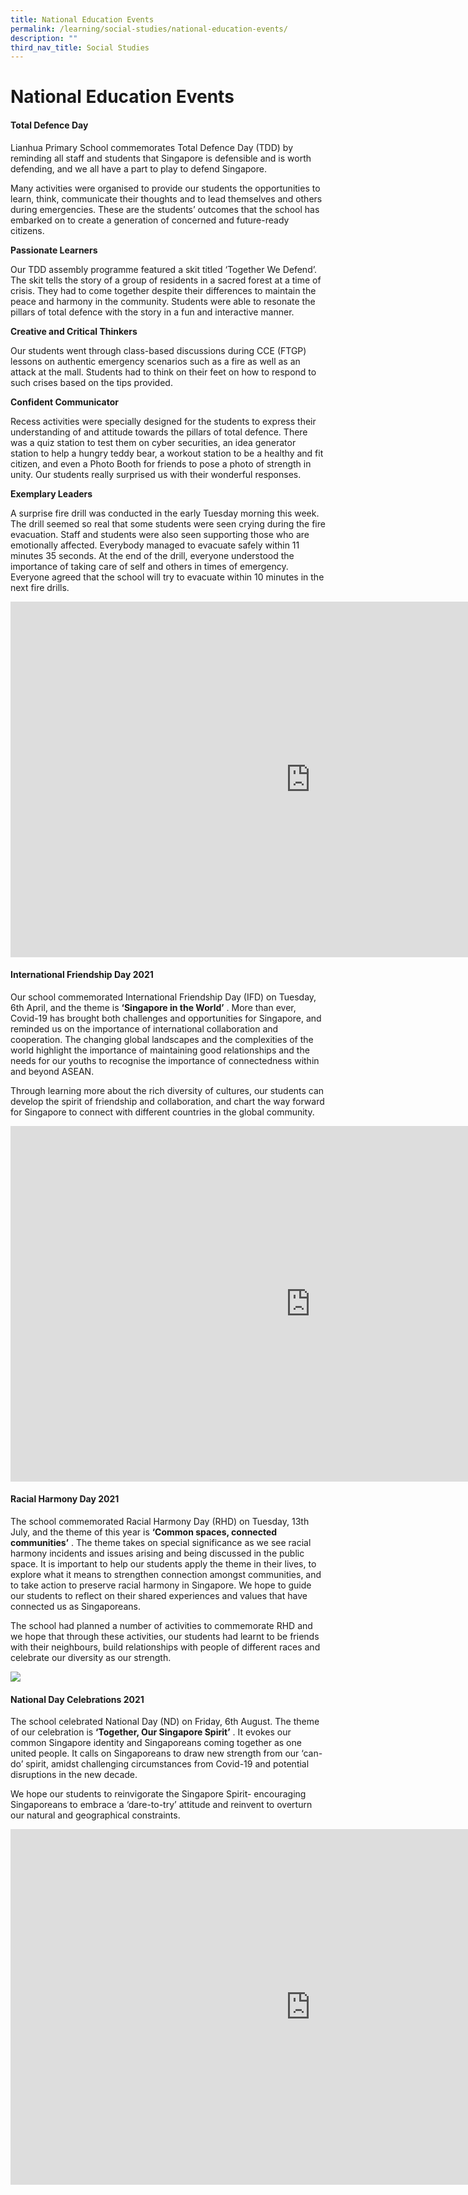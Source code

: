 ```yaml
---
title: National Education Events
permalink: /learning/social-studies/national-education-events/
description: ""
third_nav_title: Social Studies
---
```

# **National Education Events**

#### **Total Defence Day** 

Lianhua Primary School commemorates Total Defence Day (TDD) by reminding all staff and students that Singapore is defensible and is worth defending, and we all have a part to play to defend Singapore.  

Many activities were organised to provide our students the opportunities to learn, think, communicate their thoughts and to lead themselves and others during emergencies. These are the students’ outcomes that the school has embarked on to create a generation of concerned and future-ready citizens.

<b>**Passionate Learners**</b>

Our TDD assembly programme featured a skit titled ‘Together We Defend’. The skit tells the story of a group of residents in a sacred forest at a time of crisis. They had to come together despite their differences to maintain the peace and harmony in the community. Students were able to resonate the pillars of total defence with the story in a fun and interactive manner.

<b>**Creative and Critical Thinkers**</b>

Our students went through class-based discussions during CCE (FTGP) lessons on authentic emergency scenarios such as a fire as well as an attack at the mall. Students had to think on their feet on how to respond to such crises based on the tips provided.

<b>**Confident Communicator**</b>

Recess activities were specially designed for the students to express their understanding of and attitude towards the pillars of total defence. There was a quiz station to test them on cyber securities, an idea generator station to help a hungry teddy bear, a workout station to be a healthy and fit citizen, and even a Photo Booth for friends to pose a photo of strength in unity. Our students really surprised us with their wonderful responses.

<b>**Exemplary Leaders**</b>

A surprise fire drill was conducted in the early Tuesday morning this week. The drill seemed so real that some students were seen crying during the fire evacuation. Staff and students were also seen supporting those who are emotionally affected. Everybody managed to evacuate safely within 11 minutes 35 seconds. At the end of the drill, everyone understood the importance of taking care of self and others in times of emergency. Everyone agreed that the school will try to evacuate within 10 minutes in the next fire drills.

<iframe allowfullscreen="true" height="569" width="960" frameborder="0" src="https://docs.google.com/presentation/d/e/2PACX-1vQqWRID2hVsYscLRHo5_xob06NTnjagdz8y2_raYmKMSB2oehpdEgG9Vy9jM2eMss1vmRenyHqksZqg/embed?start=true&amp;loop=true&amp;delayms=10000"></iframe>

#### International Friendship Day 2021

Our school commemorated International Friendship Day (IFD) on Tuesday, 6th April, and the theme is&nbsp;**‘Singapore in the World’**&nbsp;. More than ever, Covid-19 has brought both challenges and opportunities for Singapore, and reminded us on the importance of international collaboration and cooperation. The changing global landscapes and the complexities of the world highlight the importance of maintaining good relationships and the needs for our youths to recognise the importance of connectedness within and beyond ASEAN.

Through learning more about the rich diversity of cultures, our students can develop the spirit of friendship and collaboration, and chart the way forward for Singapore to connect with different countries in the global community.

<iframe src="https://docs.google.com/presentation/d/e/2PACX-1vTdqAQIbSx-zpcsYCbQVGrZXBJ-2uxEfQbGSbmrqfux8UatKKX5zHwGdp6hgctDmMhThhGSVhHxtpMr/embed?start=true&amp;loop=true&amp;delayms=10000" frameborder="0" width="960" height="569" allowfullscreen="true"></iframe>


#### Racial Harmony Day 2021

The school commemorated Racial Harmony Day (RHD) on Tuesday, 13th July, and the theme of this year is&nbsp;**‘Common spaces, connected communities’**&nbsp;. The theme takes on special significance as we see racial harmony incidents and issues arising and being discussed in the public space. It is important to help our students apply the theme in their lives, to explore what it means to strengthen connection amongst communities, and to take action to preserve racial harmony in Singapore. We hope to guide our students to reflect on their shared experiences and values that have connected us as Singaporeans.

The school had planned a number of activities to commemorate RHD and we hope that through these activities, our students had learnt to be friends with their neighbours, build relationships with people of different races and celebrate our diversity as our strength.

![](/images/Learning/Social%20Studies/WhatsApp%20Image%202021-10-21.jpeg)

#### National Day Celebrations 2021

The school celebrated National Day (ND) on Friday, 6th August. The theme of our celebration is&nbsp;**‘Together, Our Singapore Spirit’**&nbsp;. It evokes our common Singapore identity and Singaporeans coming together as one united people. It calls on Singaporeans to draw new strength from our ‘can-do’ spirit, amidst challenging circumstances from Covid-19 and potential disruptions in the new decade.

We hope our students to reinvigorate the Singapore Spirit- encouraging Singaporeans to embrace a ‘dare-to-try’ attitude and reinvent to overturn our natural and geographical constraints.

<iframe allowfullscreen="true" height="569" width="960" frameborder="0" src="https://docs.google.com/presentation/d/e/2PACX-1vQVjNUxZeOq4VKchR3Oc5FV4FkvuGfL4suo5kY-FCSm6AbDxWRgfuGbd8ukTpiLBA6Y1O1XcsWehGTX/embed?start=true&amp;loop=true&amp;delayms=10000"></iframe>
